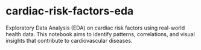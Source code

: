 # cardiac-risk-factors-eda
Exploratory Data Analysis (EDA) on cardiac risk factors using real-world health data. This notebook aims to identify patterns, correlations, and visual insights that contribute to cardiovascular diseases.
